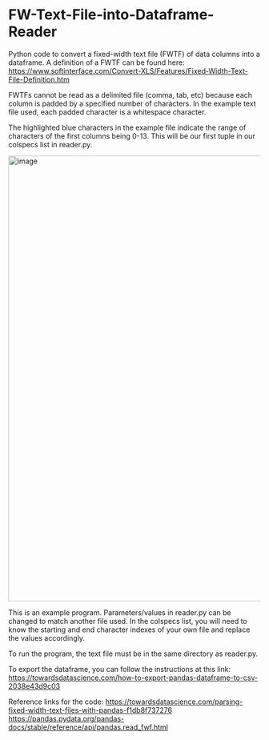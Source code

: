 # FW-Text-File-into-Dataframe-Reader

Python code to convert a fixed-width text file (FWTF) of data columns into a dataframe. A definition of a FWTF can be found here: https://www.softinterface.com/Convert-XLS/Features/Fixed-Width-Text-File-Definition.htm 

FWTFs cannot be read as a delimited file (comma, tab, etc) because each column is padded by a specified number of characters. In the example text file used, each padded character is a whitespace character. 

The highlighted blue characters in the example file indicate the range of characters of the first columns being 0-13. This will be our first tuple in our colspecs list in reader.py. 

<img width="890" alt="image" src="https://user-images.githubusercontent.com/55563026/177579250-c107cd7f-71bd-4da2-9c85-cfab8be42d09.png">


This is an example program. Parameters/values in reader.py can be changed to match another file used. In the colspecs list, you will need to know the starting and end character indexes of your own file and replace the values accordingly. 

To run the program, the text file must be in the same directory as reader.py. 

To export the dataframe, you can follow the instructions at this link: https://towardsdatascience.com/how-to-export-pandas-dataframe-to-csv-2038e43d9c03

Reference links for the code:
https://towardsdatascience.com/parsing-fixed-width-text-files-with-pandas-f1db8f737276 
https://pandas.pydata.org/pandas-docs/stable/reference/api/pandas.read_fwf.html
